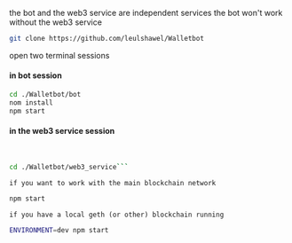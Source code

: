 the bot and the web3 service are independent services 
the bot won't work without the web3 service

```sh
git clone https://github.com/leulshawel/Walletbot
```

open two terminal sessions

<h4>in bot session</h4>

```sh
cd ./Walletbot/bot
nom install
npm start
```

<h4>in the web3 service session</h4><br>

```sh
cd ./Walletbot/web3_service```
```

    if you want to work with the main blockchain network

```sh
npm start
```
    if you have a local geth (or other) blockchain running
```sh
ENVIRONMENT=dev npm start
```